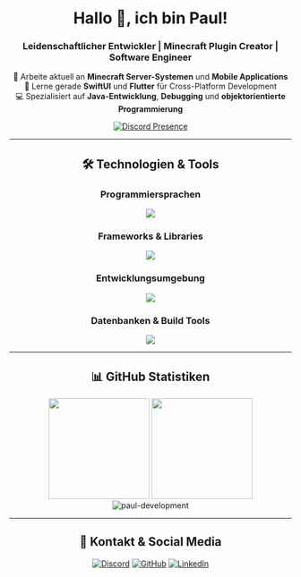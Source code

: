 <div align="center">
<h1>Hallo 👋, ich bin Paul!</h1>
<h3>Leidenschaftlicher Entwickler | Minecraft Plugin Creator | Software Engineer</h3>

<p>
🔭 Arbeite aktuell an <strong>Minecraft Server-Systemen</strong> und <strong>Mobile Applications</strong><br>
🌱 Lerne gerade <strong>SwiftUI</strong> und <strong>Flutter</strong> für Cross-Platform Development<br>
💻 Spezialisiert auf <strong>Java-Entwicklung</strong>, <strong>Debugging</strong> und <strong>objektorientierte Programmierung</strong><br>
</p>

[![Discord Presence](https://lanyard.cnrad.dev/api/472788113501061141)](https://discord.com/users/472788113501061141)

</div>

---

<h2 align="center">🛠️ Technologien & Tools</h2>

<h3 align="center">Programmiersprachen</h3>
<p align="center">
  <img src="https://skillicons.dev/icons?i=java,kotlin,swift,dart,js,html,css" />
</p>

<h3 align="center">Frameworks & Libraries</h3>
<p align="center">
  <img src="https://skillicons.dev/icons?i=flutter,swiftui,nodejs,jquery,bootstrap" />
</p>

<h3 align="center">Entwicklungsumgebung</h3>
<p align="center">
  <img src="https://skillicons.dev/icons?i=vscode,idea,xcode,eclipse,git,github" />
</p>

<h3 align="center">Datenbanken & Build Tools</h3>
<p align="center">
  <img src="https://skillicons.dev/icons?i=mysql,sqlite,maven,gradle,npm" />
</p>

---


<h2 align="center">📊 GitHub Statistiken</h2>

<div align="center">

<img height="180em" src="https://github-readme-stats.vercel.app/api?username=paul-development&show_icons=true&theme=tokyonight&include_all_commits=true&count_private=true&locale=de"/>

<img height="180em" src="https://github-readme-stats.vercel.app/api/top-langs/?username=paul-development&layout=compact&theme=tokyonight&locale=de"/>

</div>

<div align="center">

<img src="https://github-readme-streak-stats.herokuapp.com/?user=paul-development&theme=tokyonight&locale=de" alt="paul-development" />

</div>

---

<h2 align="center">🤝 Kontakt & Social Media</h2>

<div align="center">

[![Discord](https://img.shields.io/badge/Discord-%237289DA.svg?style=for-the-badge&logo=discord&logoColor=white)](https://discord.com/users/472788113501061141)
[![GitHub](https://img.shields.io/badge/GitHub-%23121011.svg?style=for-the-badge&logo=github&logoColor=white)](https://github.com/paul-development)
[![LinkedIn](https://img.shields.io/badge/LinkedIn-%230077B5.svg?style=for-the-badge&logo=linkedin&logoColor=white)](DEIN-LINKEDIN-PROFIL)

</div>

